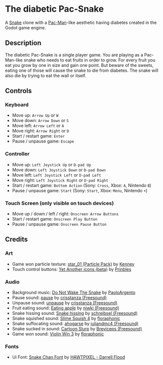 # The diabetic Pac-Snake
A [Snake](https://en.wikipedia.org/wiki/Snake_(1998_video_game)) clone with a [Pac-Man](https://en.wikipedia.org/wiki/Pac-Man)-like aesthetic having diabetes created in the Godot game engine.

## Description
The diabetic Pac-Snake is a single player game. You are playing as a Pac-Man-like snake who needs to eat fruits in order to grow. For every fruit you
eat you grow by one in size and gain one point. But beware of the sweets, eating one of those will cause the snake to 
die from diabetes. The snake will also die by trying to eat the wall or itself.

## Controls

### Keyboard

- Move up: `Arrow Up` or `W`
- Move down: `Arrow Down` or `S`
- Move left: `Arrow Left` or `A`
- Move right: `Arrow Right` or `D`
- Start / restart game: `Enter`
- Pause / unpause game: `Escape`

### Controller

- Move up: `Left Joystick Up` or `D-pad Up`
- Move down: `Left Joystick Down` or `D-pad Down`
- Move left: `Left Joystick Left` or `D-pad Left`
- Move right: `Left Joystick Right` or `D-pad Right`
- Start / restart game: `Bottom Action` (Sony: `Cross`, Xbox: `A`, Nintendo `B`)
- Pause / unpause game: `Start` (Sony: `Start`, Xbox: `Menu`, Nintendo `+`)
  
### Touch Screen (only visible on touch devices)

- Move up / down / left / right: `Onscreen Arrow Buttons`
- Start / restart game: `Onscreen Play Button`
- Pause / unpause game: `Onscreen Pause Button`

## Credits

### Art

- Game won particle texture: [star_01 (Particle Pack)](https://www.kenney.nl/assets/particle-pack) by [Kenney](https://www.kenney.nl/)
- Touch control buttons: [Yet Another icons (beta)](https://prinbles.itch.io/yet-another-icons) by [Prinbles](https://itch.io/profile/prinbles)

### Audio

- Background music: [Do Not Wake The Snake](https://pixabay.com/music/world-do-not-wake-the-snake-164474/) by [PaoloArgento](https://pixabay.com/users/paoloargento-38603296/)
- Pause sound: [pause](https://pixabay.com/sound-effects/pause-89443/) by [crisstanza (Freesound)](https://pixabay.com/users/freesound_community-46691455/)
- Unpause sound: [unpause](https://pixabay.com/sound-effects/unpause-106278/) by [crisstanza (Freesound)](https://pixabay.com/users/freesound_community-46691455/)
- Fruit eating sound: [Eating apple](https://pixabay.com/sound-effects/eating-apple-6928/) by [niwki (Freesound)](https://pixabay.com/users/freesound_community-46691455/)
- Snake hissing sound: [Snake hissing](https://pixabay.com/sound-effects/snake-hissing-6092/) by [schreibsel (Freesound)](https://pixabay.com/users/freesound_community-46691455/)
- Snake squished sound: [Slime Squish 4](https://pixabay.com/sound-effects/slime-squish-4-218568/) by [floraphonic](https://pixabay.com/users/floraphonic-38928062/)
- Snake suffocating sound: [ahogarse](https://pixabay.com/sound-effects/ahogarse-47092/) by [juliandmc4 (Freesound)](https://pixabay.com/users/freesound_community-46691455/)
- Snake sucked in sound: [Cartoon Slurp](https://pixabay.com/sound-effects/cartoon-slurp-37066/) by [Breviceps 
  (Freesound)](https://pixabay.com/users/freesound_community-46691455/)
- Game won sound: [Violin Win 3](https://pixabay.com/sound-effects/violin-win-3-180434/) by [floraphonic](https://pixabay.com/users/floraphonic-38928062/)

### Fonts

- Ui Font: [Snake Chan Font](https://www.fontspace.com/snake-chan-font-f29621) by [HAWTPIXEL - Darrell Flood](https://www.fontspace.com/hawtpixel-darrell-flood) 